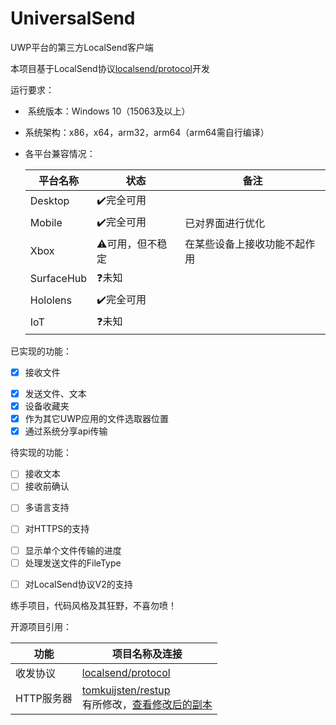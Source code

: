 # UniversalSend

UWP平台的第三方LocalSend客户端

本项目基于LocalSend协议[localsend/protocol](https://github.com/localsend/protocol)开发

运行要求：

-  系统版本：Windows 10（15063及以上）

- 系统架构：x86，x64，arm32，arm64（arm64需自行编译）

- 各平台兼容情况：
  
  | 平台名称       | 状态        | 备注                                         |
  | ---------- | --------- | ------------------------------------------ |
  | Desktop    | ✔️完全可用    |                                            |
  | Mobile     | ✔️完全可用    | 已对界面进行优化                                   |
  | Xbox       | ⚠️可用，但不稳定 | 在某些设备上接收功能不起作用 |
  | SurfaceHub | ❓未知       |                                            |
  | Hololens   | ✔️完全可用    |                                            |
  | IoT        | ❓未知       |                                            |

已实现的功能：

* [x] 接收文件
- [x] 发送文件、文本
- [x] 设备收藏夹
- [x] 作为其它UWP应用的文件选取器位置
- [x] 通过系统分享api传输

待实现的功能：

* [ ] 接收文本
* [ ] 接收前确认
- [ ] 多语言支持
* [ ] 对HTTPS的支持
- [ ] 显示单个文件传输的进度
- [ ] 处理发送文件的FileType
* [ ] 对LocalSend协议V2的支持

练手项目，代码风格及其狂野，不喜勿喷！

开源项目引用：

| 功能      | 项目名称及连接                                                                                                               |
| ------- | --------------------------------------------------------------------------------------------------------------------- |
| 收发协议    | [localsend/protocol](https://github.com/localsend/protocol)                                                           |
| HTTP服务器 | [tomkuijsten/restup](https://github.com/tomkuijsten/restup)<br>有所修改，[查看修改后的副本](https://github.com/Pigeon-Ming/restup) |
